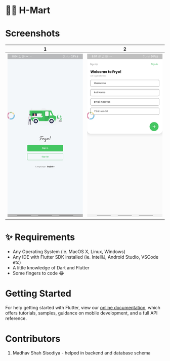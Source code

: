 # 🍔😋 H-Mart 



#  Screenshots

| 1 | 2|
|------|-------|
|<img src="./screenshots/1.png" width="300">|<img src="screenshots/2.png" width="300">|



# ✨ Requirements
- Any Operating System (ie. MacOS X, Linux, Windows)
- Any IDE with Flutter SDK installed (ie. IntelliJ, Android Studio, VSCode etc)
- A little knowledge of Dart and Flutter
- Some fingers to code 😂
 
# Getting Started


For help getting started with Flutter, view our 
[online documentation](https://flutter.io/docs), which offers tutorials, 
samples, guidance on mobile development, and a full API reference.


# Contributors

1. Madhav Shah Sisodiya - helped in backend and database schema